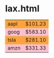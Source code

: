 # lax.html
<html>
   <head>
      <style>
      .odd {
         background-color: #ffa435;
      }
      .even {
         background-color: pink;
      }
      </style>
   </head>
   <body>
        <table>
        <tr class="odd"><td>aapl</td><td>$101.23</td></tr>
        <tr class="even"><td>goog</td><td>$583.10</td></tr>
        <tr class="odd"><td>tsla</td><td>$281.10</td></tr>
        <tr class="even"><td>amzn</td><td>$331.33</td></tr>
        </table>
   </body>
</html>
